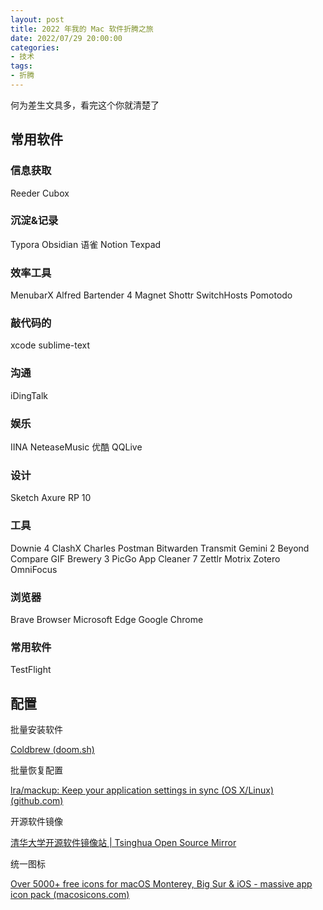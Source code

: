 ```yaml
---
layout: post
title: 2022 年我的 Mac 软件折腾之旅
date: 2022/07/29 20:00:00
categories:
- 技术
tags:
- 折腾
---
```


何为差生文具多，看完这个你就清楚了

## 常用软件

### 信息获取

Reeder
Cubox

### 沉淀&记录
Typora
Obsidian
语雀
Notion
Texpad

### 效率工具
MenubarX
Alfred
Bartender 4
Magnet
Shottr
SwitchHosts
Pomotodo

### 敲代码的
xcode
sublime-text

### 沟通
iDingTalk

### 娱乐
IINA
NeteaseMusic
优酷
QQLive

### 设计
Sketch
Axure RP 10

### 工具
Downie 4
ClashX
Charles
Postman
Bitwarden
Transmit
Gemini 2
Beyond Compare
GIF Brewery 3
PicGo
App Cleaner 7
Zettlr
Motrix
Zotero
OmniFocus

### 浏览器
Brave Browser
Microsoft Edge
Google Chrome

### 常用软件

TestFlight



## 配置

批量安装软件

[Coldbrew (doom.sh)](https://coldbrew.doom.sh/?session=861cb39a-b34e-4ee2-a679-7214dd3e2510)

批量恢复配置

[lra/mackup: Keep your application settings in sync (OS X/Linux) (github.com)](https://github.com/lra/mackup)

开源软件镜像 

[清华大学开源软件镜像站 | Tsinghua Open Source Mirror](https://mirrors.tuna.tsinghua.edu.cn/)

统一图标

[Over 5000+ free icons for macOS Monterey, Big Sur & iOS - massive app icon pack (macosicons.com)](https://macosicons.com/#/)